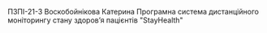 ПЗПІ-21-3
Воскобойнікова Катерина
Програмна система дистанційного моніторингу стану здоров’я пацієнтів "StayHealth"
